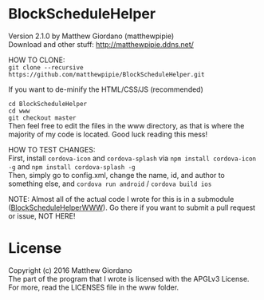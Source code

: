 # BlockScheduleHelper
Version 2.1.0 by Matthew Giordano (matthewpipie)  
Download and other stuff: http://matthewpipie.ddns.net/

HOW TO CLONE:  
`git clone --recursive https://github.com/matthewpipie/BlockScheduleHelper.git`

If you want to de-minify the HTML/CSS/JS (recommended)

`cd BlockScheduleHelper`  
`cd www`  
`git checkout master`  
Then feel free to edit the files in the www directory, as that is where the majority of my code is located.  Good luck reading this mess!

HOW TO TEST CHANGES:  
First, install `cordova-icon` and `cordova-splash` via `npm install cordova-icon -g` and `npm install cordova-splash -g`  
Then, simply go to config.xml, change the name, id, and author to something else, and `cordova run android` / `cordova build ios`

NOTE: Almost all of the actual code I wrote for this is in a submodule ([BlockScheduleHelperWWW](https://github.com/matthewpipie/BlockScheduleHelperWWW/)).  Go there if you want to submit a pull request or issue, NOT HERE!

# License
Copyright (c) 2016 Matthew Giordano  
The part of the program that I wrote is licensed with the APGLv3 License.  For more, read the LICENSES file in the www folder.
